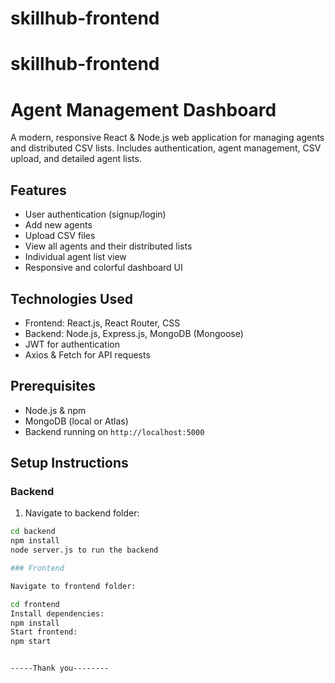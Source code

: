 ﻿# skillhub-frontend
# skillhub-frontend

# Agent Management Dashboard

A modern, responsive React & Node.js web application for managing agents and distributed CSV lists. Includes authentication, agent management, CSV upload, and detailed agent lists.

## Features

- User authentication (signup/login)
- Add new agents
- Upload CSV files
- View all agents and their distributed lists
- Individual agent list view
- Responsive and colorful dashboard UI

## Technologies Used

- Frontend: React.js, React Router, CSS
- Backend: Node.js, Express.js, MongoDB (Mongoose)
- JWT for authentication
- Axios & Fetch for API requests

## Prerequisites

- Node.js & npm
- MongoDB (local or Atlas)
- Backend running on `http://localhost:5000`

## Setup Instructions

### Backend

1. Navigate to backend folder:
```bash
cd backend
npm install
node server.js to run the backend

### Frontend

Navigate to frontend folder:

cd frontend
Install dependencies:
npm install
Start frontend:
npm start


-----Thank you--------


